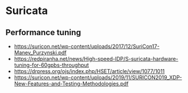 # Suricata

## Performance tuning

- <https://suricon.net/wp-content/uploads/2017/12/SuriCon17-Manev_Purzynski.pdf>
- <https://redpiranha.net/news/High-speed-IDP/S-suricata-hardware-tuning-for-60gpbs-throughput>
- <https://drpress.org/ojs/index.php/HSET/article/view/1077/1011>
- <https://suricon.net/wp-content/uploads/2019/11/SURICON2019_XDP-New-Features-and-Testing-Methodologies.pdf>
